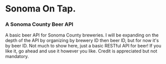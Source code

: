 # Sonoma On Tap.
### A Sonoma County Beer API
A basic beer API for Sonoma County breweries. I will be expanding on the depth of the API by organizing by brewery ID then beer ID, but for now it's by beer ID. Not much to show here, just a basic RESTful API for beer! If you like it, go ahead and use it however you like. Credit is appreciated but not mandatory. 
  


